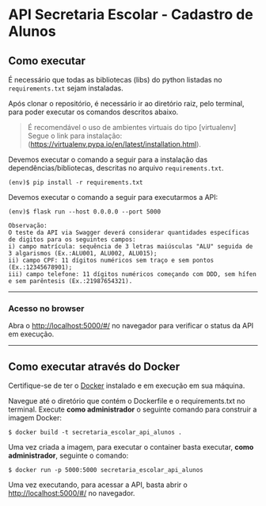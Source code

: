 # API Secretaria Escolar - Cadastro de Alunos

## Como executar 


É necessário que todas as bibliotecas (libs) do python listadas no `requirements.txt` sejam instaladas.

Após clonar o repositório, é necessário ir ao diretório raiz, pelo terminal, para poder executar os comandos descritos abaixo.

> É recomendável o uso de ambientes virtuais do tipo [virtualenv]    
> Segue o link para instalação:(https://virtualenv.pypa.io/en/latest/installation.html).

Devemos executar o comando a seguir para a instalação das dependências/bibliotecas, descritas no arquivo `requirements.txt`.

```
(env)$ pip install -r requirements.txt
```

Devemos executar o comando a seguir para executarmos a API:

```
(env)$ flask run --host 0.0.0.0 --port 5000
```


```
Observação:
O teste da API via Swagger deverá considerar quantidades específicas de digitos para os seguintes campos:
i) campo matrícula: sequência de 3 letras maiúsculas "ALU" seguida de 3 algarismos (Ex.:ALU001, ALU002, ALU015);
ii) campo CPF: 11 dígitos numéricos sem traço e sem pontos (Ex.:12345678901);
iii) campo telefone: 11 dígitos numéricos começando com DDD, sem hífen e sem parêntesis (Ex.:21987654321).
```

---
### Acesso no browser

Abra o [http://localhost:5000/#/](http://localhost:5000/#/) no navegador para verificar o status da API em execução.

---
## Como executar através do Docker

Certifique-se de ter o [Docker](https://docs.docker.com/engine/install/) instalado e em execução em sua máquina.

Navegue até o diretório que contém o Dockerfile e o requirements.txt no terminal.
Execute **como administrador** o seguinte comando para construir a imagem Docker:

```
$ docker build -t secretaria_escolar_api_alunos .
```

Uma vez criada a imagem, para executar o container basta executar, **como administrador**, seguinte o comando:

```
$ docker run -p 5000:5000 secretaria_escolar_api_alunos
```

Uma vez executando, para acessar a API, basta abrir o [http://localhost:5000/#/](http://localhost:5000/#/) no navegador.



